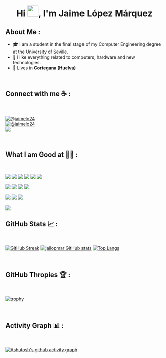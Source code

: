 <h1 align="center">Hi <img src="https://media.giphy.com/media/hvRJCLFzcasrR4ia7z/giphy.gif" width="35">, I'm Jaime López Márquez</h1>


## About Me :

- 🎓 I am a student in the final stage of my Computer Engineering degree at the University of Seville.
- 🧠 I like everything related to computers, hardware and new technologies.
- 🏡 Lives in **Cortegana (Huelva)**

<br>

## Connect with me ☕ :

<br>

[![@jaimelo24](https://img.icons8.com/fluency/48/000000/instagram-new.png "@jaimelo24")](https://www.instagram.com/jaimelo24) 
<br>
[![@jaimelo24](https://img.icons8.com/fluency/48/000000/linkedin.png)](https://www.linkedin.com/in/jaime-l%C3%B3pez-m%C3%A1rquez-59582823a/) 
<br>
[![](https://img.icons8.com/fluency/48/000000/apple-mail.png)](mailto:jaime96lopez@gmail.com)

<br>

## What I am Good at 🧑‍💻 :

<br>

<img src="https://img.icons8.com/color/48/000000/html-5--v1.png"/> <img src="https://img.icons8.com/color/48/000000/css3.png"/> <img src="https://img.icons8.com/color/48/000000/sass.png"/> <img src="https://img.icons8.com/color/48/000000/javascript--v1.png"/> <img src="https://img.icons8.com/office/48/000000/react.png"/> <img src="https://img.icons8.com/color/48/000000/nextjs.png"/>

<img src="https://img.icons8.com/color/48/000000/java-coffee-cup-logo--v1.png"/> <img src="https://img.icons8.com/officel/48/000000/php-logo.png"/> <img src="https://img.icons8.com/fluency/48/000000/laravel.png"/> <img src="https://img.icons8.com/fluency/48/000000/wordpress.png"/>

<img src="https://img.icons8.com/color/48/000000/mysql-logo.png"/> <img src="https://img.icons8.com/color/48/000000/mongodb.png"/> <img src="https://img.icons8.com/color/48/000000/firebase.png"/>

<img src="https://img.icons8.com/color/48/000000/npm.png"/>

<br>

## GitHub Stats 📈 :

<br>

[![GitHub Streak](https://github-readme-streak-stats.herokuapp.com?user=jailopmar&theme=algolia&date_format=M%20j%5B%2C%20Y%5D)](https://git.io/streak-stats) [![jailopmar GitHub stats](https://github-readme-stats.vercel.app/api?username=jailopmar&theme=algolia)](https://github.com/jailopmar/github-readme-stats) [![Top Langs](https://github-readme-stats.vercel.app/api/top-langs/?username=jailopmar&theme=algolia)](https://github.com/jailopmar/github-readme-stats) 

<br>

## GitHub Thropies 🏆 :

<br>

[![trophy](https://github-profile-trophy.vercel.app/?username=jailopmar)](https://github.com/jailopmar/github-profile-trophy)

<br>

## Activity Graph 📊 :

<br>

[![Ashutosh's github activity graph](https://activity-graph.herokuapp.com/graph?username=jailopmar&bg_color=000&color=fff&line=00E676&point=fff&hide_border=true)](https://github.com/ashutosh00710/github-readme-activity-graph)


